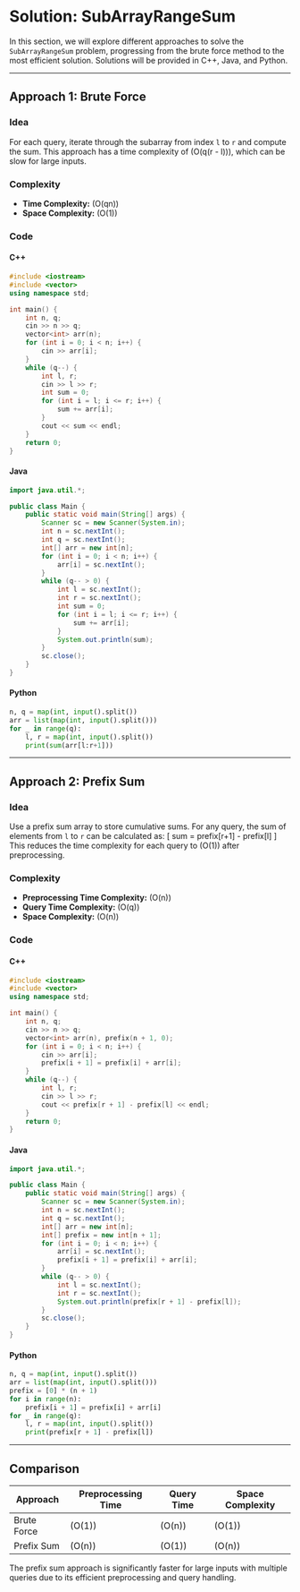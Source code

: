 # Solution: SubArrayRangeSum

In this section, we will explore different approaches to solve the `SubArrayRangeSum` problem, progressing from the brute force method to the most efficient solution. Solutions will be provided in C++, Java, and Python.

---

## Approach 1: Brute Force

### Idea
For each query, iterate through the subarray from index `l` to `r` and compute the sum. This approach has a time complexity of \(O(q(r - l))\), which can be slow for large inputs.

### Complexity
- **Time Complexity:** \(O(qn)\)
- **Space Complexity:** \(O(1)\)

### Code

#### C++
```cpp
#include <iostream>
#include <vector>
using namespace std;

int main() {
    int n, q;
    cin >> n >> q;
    vector<int> arr(n);
    for (int i = 0; i < n; i++) {
        cin >> arr[i];
    }
    while (q--) {
        int l, r;
        cin >> l >> r;
        int sum = 0;
        for (int i = l; i <= r; i++) {
            sum += arr[i];
        }
        cout << sum << endl;
    }
    return 0;
}
```

#### Java
```java
import java.util.*;

public class Main {
    public static void main(String[] args) {
        Scanner sc = new Scanner(System.in);
        int n = sc.nextInt();
        int q = sc.nextInt();
        int[] arr = new int[n];
        for (int i = 0; i < n; i++) {
            arr[i] = sc.nextInt();
        }
        while (q-- > 0) {
            int l = sc.nextInt();
            int r = sc.nextInt();
            int sum = 0;
            for (int i = l; i <= r; i++) {
                sum += arr[i];
            }
            System.out.println(sum);
        }
        sc.close();
    }
}
```

#### Python
```python
n, q = map(int, input().split())
arr = list(map(int, input().split()))
for _ in range(q):
    l, r = map(int, input().split())
    print(sum(arr[l:r+1]))
```

---

## Approach 2: Prefix Sum

### Idea
Use a prefix sum array to store cumulative sums. For any query, the sum of elements from `l` to `r` can be calculated as:
\[
sum = prefix[r+1] - prefix[l]
\]
This reduces the time complexity for each query to \(O(1)\) after preprocessing.

### Complexity
- **Preprocessing Time Complexity:** \(O(n)\)
- **Query Time Complexity:** \(O(q)\)
- **Space Complexity:** \(O(n)\)

### Code

#### C++
```cpp
#include <iostream>
#include <vector>
using namespace std;

int main() {
    int n, q;
    cin >> n >> q;
    vector<int> arr(n), prefix(n + 1, 0);
    for (int i = 0; i < n; i++) {
        cin >> arr[i];
        prefix[i + 1] = prefix[i] + arr[i];
    }
    while (q--) {
        int l, r;
        cin >> l >> r;
        cout << prefix[r + 1] - prefix[l] << endl;
    }
    return 0;
}
```

#### Java
```java
import java.util.*;

public class Main {
    public static void main(String[] args) {
        Scanner sc = new Scanner(System.in);
        int n = sc.nextInt();
        int q = sc.nextInt();
        int[] arr = new int[n];
        int[] prefix = new int[n + 1];
        for (int i = 0; i < n; i++) {
            arr[i] = sc.nextInt();
            prefix[i + 1] = prefix[i] + arr[i];
        }
        while (q-- > 0) {
            int l = sc.nextInt();
            int r = sc.nextInt();
            System.out.println(prefix[r + 1] - prefix[l]);
        }
        sc.close();
    }
}
```

#### Python
```python
n, q = map(int, input().split())
arr = list(map(int, input().split()))
prefix = [0] * (n + 1)
for i in range(n):
    prefix[i + 1] = prefix[i] + arr[i]
for _ in range(q):
    l, r = map(int, input().split())
    print(prefix[r + 1] - prefix[l])
```

---

## Comparison

| Approach      | Preprocessing Time | Query Time | Space Complexity |
|---------------|--------------------|------------|------------------|
| Brute Force   | \(O(1)\)           | \(O(n)\)   | \(O(1)\)         |
| Prefix Sum    | \(O(n)\)           | \(O(1)\)   | \(O(n)\)         |

The prefix sum approach is significantly faster for large inputs with multiple queries due to its efficient preprocessing and query handling.
